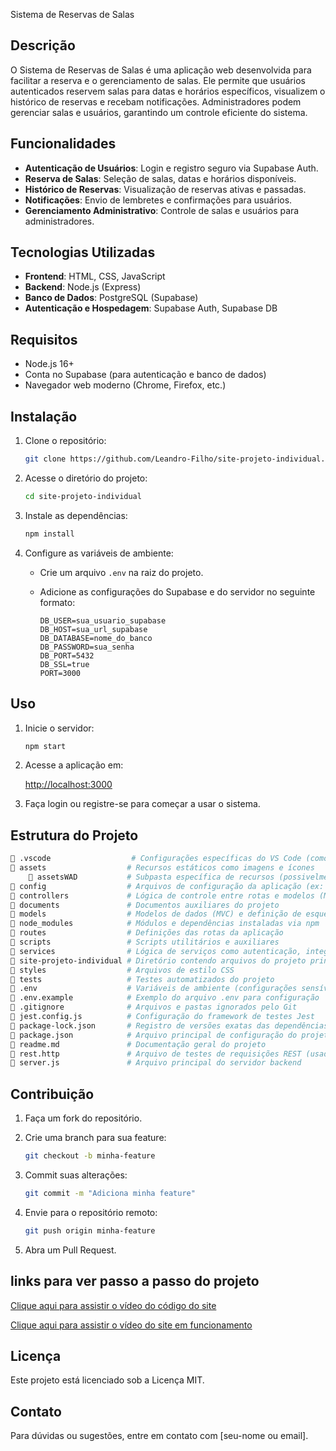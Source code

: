 Sistema de Reservas de Salas

## Descrição

O Sistema de Reservas de Salas é uma aplicação web desenvolvida para facilitar a reserva e o gerenciamento de salas. Ele permite que usuários autenticados reservem salas para datas e horários específicos, visualizem o histórico de reservas e recebam notificações. Administradores podem gerenciar salas e usuários, garantindo um controle eficiente do sistema.

## Funcionalidades

- **Autenticação de Usuários**: Login e registro seguro via Supabase Auth.  
- **Reserva de Salas**: Seleção de salas, datas e horários disponíveis.  
- **Histórico de Reservas**: Visualização de reservas ativas e passadas.  
- **Notificações**: Envio de lembretes e confirmações para usuários.  
- **Gerenciamento Administrativo**: Controle de salas e usuários para administradores.

## Tecnologias Utilizadas

- **Frontend**: HTML, CSS, JavaScript  
- **Backend**: Node.js (Express)  
- **Banco de Dados**: PostgreSQL (Supabase)  
- **Autenticação e Hospedagem**: Supabase Auth, Supabase DB

## Requisitos

- Node.js 16+  
- Conta no Supabase (para autenticação e banco de dados)  
- Navegador web moderno (Chrome, Firefox, etc.)

## Instalação

1. Clone o repositório:

   ```bash
   git clone https://github.com/Leandro-Filho/site-projeto-individual.git
   ```

2. Acesse o diretório do projeto:

   ```bash
   cd site-projeto-individual
   ```

3. Instale as dependências:

   ```bash
   npm install
   ```

4. Configure as variáveis de ambiente:

   - Crie um arquivo `.env` na raiz do projeto.
   - Adicione as configurações do Supabase e do servidor no seguinte formato:

     ```env
     DB_USER=sua_usuario_supabase
     DB_HOST=sua_url_supabase
     DB_DATABASE=nome_do_banco
     DB_PASSWORD=sua_senha
     DB_PORT=5432
     DB_SSL=true
     PORT=3000
     ```

## Uso

1. Inicie o servidor:

   ```bash
   npm start
   ```

2. Acesse a aplicação em:

   [http://localhost:3000](http://localhost:3000)

3. Faça login ou registre-se para começar a usar o sistema.

## Estrutura do Projeto
```bash
📁 .vscode                  # Configurações específicas do VS Code (como launch.json, settings.json)
📁 assets                  # Recursos estáticos como imagens e ícones
    📁 assetsWAD           # Subpasta específica de recursos (possivelmente relacionados a "Web App Design")
📁 config                  # Arquivos de configuração da aplicação (ex: conexões com o banco)
📁 controllers             # Lógica de controle entre rotas e modelos (MVC)
📁 documents               # Documentos auxiliares do projeto
📁 models                  # Modelos de dados (MVC) e definição de esquemas
📁 node_modules            # Módulos e dependências instaladas via npm
📁 routes                  # Definições das rotas da aplicação
📁 scripts                 # Scripts utilitários e auxiliares
📁 services                # Lógica de serviços como autenticação, integração com APIs, etc.
📁 site-projeto-individual # Diretório contendo arquivos do projeto principal ou módulos específicos
📁 styles                  # Arquivos de estilo CSS
📁 tests                   # Testes automatizados do projeto
📄 .env                    # Variáveis de ambiente (configurações sensíveis)
📄 .env.example            # Exemplo do arquivo .env para configuração
📄 .gitignore              # Arquivos e pastas ignorados pelo Git
📄 jest.config.js          # Configuração do framework de testes Jest
📄 package-lock.json       # Registro de versões exatas das dependências instaladas
📄 package.json            # Arquivo principal de configuração do projeto Node.js
📄 readme.md               # Documentação geral do projeto
📄 rest.http               # Arquivo de testes de requisições REST (usado com VS Code REST Client)
📄 server.js               # Arquivo principal do servidor backend
```
## Contribuição

1. Faça um fork do repositório.  
2. Crie uma branch para sua feature:

   ```bash
   git checkout -b minha-feature
   ```

3. Commit suas alterações:

   ```bash
   git commit -m "Adiciona minha feature"
   ```

4. Envie para o repositório remoto:

   ```bash
   git push origin minha-feature
   ```

5. Abra um Pull Request.

## links para ver passo a passo do projeto

[Clique aqui para assistir o vídeo do código do site](https://www.youtube.com/watch?v=QvTuMmveXms&t=1s)

[Clique aqui para assistir o vídeo do site em funcionamento](https://www.youtube.com/watch?v=zUuwEFimL_U&t=4s)

## Licença

Este projeto está licenciado sob a Licença MIT.

## Contato

Para dúvidas ou sugestões, entre em contato com [seu-nome ou email].